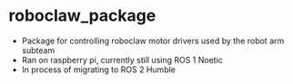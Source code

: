 # roboclaw_package
- Package for controlling roboclaw motor drivers used by the robot arm subteam
- Ran on raspberry pi, currently still using ROS 1 Noetic
- In process of migrating to ROS 2 Humble
